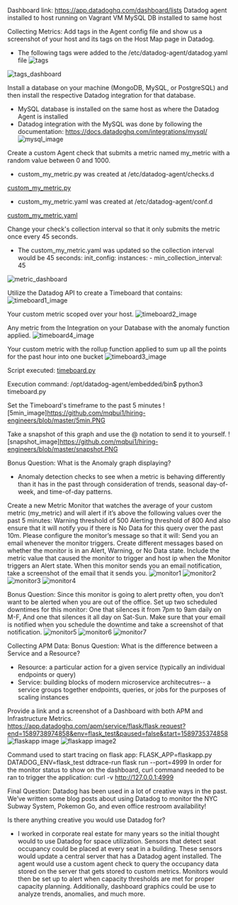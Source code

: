 Dashboard link: https://app.datadoghq.com/dashboard/lists
Datadog agent installed to host running on Vagrant VM
MySQL DB installed to same host

Collecting Metrics:
Add tags in the Agent config file and show us a screenshot of your host and its tags on the Host Map page in Datadog.
- The following tags were added to the /etc/datadog-agent/datadog.yaml file 
![tags](https://github.com/mqbui1/hiring-engineers/blob/master/tags.PNG)

![tags_dashboard](https://github.com/mqbui1/hiring-engineers/blob/master/Datadog_Dashboard.PNG)

Install a database on your machine (MongoDB, MySQL, or PostgreSQL) and then install the respective Datadog integration for that database.
- MySQL database is installed on the same host as where the Datadog Agent is installed
- Datadog integration with the MySQL was done by following the documentation: https://docs.datadoghq.com/integrations/mysql/
![mysql_image](https://github.com/mqbui1/hiring-engineers/blob/master/mysqldb_hostmap.PNG)

Create a custom Agent check that submits a metric named my_metric with a random value between 0 and 1000.
- custom_my_metric.py was created at /etc/datadog-agent/checks.d

[custom_my_metric.py](https://github.com/mqbui1/hiring-engineers/blob/master/custom_my_metric.py)

- custom_my_metric.yaml was created at /etc/datadog-agent/conf.d

[custom_my_metric.yaml](https://github.com/mqbui1/hiring-engineers/blob/master/custom_my_metric.yaml)

Change your check's collection interval so that it only submits the metric once every 45 seconds.
- The custom_my_metric.yaml was updated so the collection interval would be 45 seconds:
init_config:
instances:
        - min_collection_interval: 45

![metric_dashboard](https://github.com/mqbui1/hiring-engineers/blob/master/custom_my_metric.PNG)
        
     
Utilize the Datadog API to create a Timeboard that contains:
![timeboard1_image](https://github.com/mqbui1/hiring-engineers/blob/master/maintimeboard.PNG)

Your custom metric scoped over your host.
![timeboard2_image](https://github.com/mqbui1/hiring-engineers/blob/master/timeboard2.PNG)

Any metric from the Integration on your Database with the anomaly function applied.
![timeboard4_image](https://github.com/mqbui1/hiring-engineers/blob/master/timeboard4.PNG)

Your custom metric with the rollup function applied to sum up all the points for the past hour into one bucket
![timeboard3_image](https://github.com/mqbui1/hiring-engineers/blob/master/rollup.PNG)

Script executed: [timeboard.py](https://github.com/mqbui1/hiring-engineers/blob/master/timeboard.py)

Execution command: /opt/datadog-agent/embedded/bin$ python3 timeboard.py

Set the Timeboard's timeframe to the past 5 minutes
![5min_image]https://github.com/mqbui1/hiring-engineers/blob/master/5min.PNG

Take a snapshot of this graph and use the @ notation to send it to yourself.
![snapshot_image]https://github.com/mqbui1/hiring-engineers/blob/master/snapshot.PNG

Bonus Question: What is the Anomaly graph displaying?
- Anomaly detection checks to see when a metric is behaving differently than it has in the past through consideration of trends, seasonal day-of-week, and time-of-day patterns.

Create a new Metric Monitor that watches the average of your custom metric (my_metric) and will alert if it’s above the following values over the past 5 minutes:
Warning threshold of 500
Alerting threshold of 800
And also ensure that it will notify you if there is No Data for this query over the past 10m.
Please configure the monitor’s message so that it will:
Send you an email whenever the monitor triggers.
Create different messages based on whether the monitor is in an Alert, Warning, or No Data state.
Include the metric value that caused the monitor to trigger and host ip when the Monitor triggers an Alert state.
When this monitor sends you an email notification, take a screenshot of the email that it sends you.
![monitor1](https://github.com/mqbui1/hiring-engineers/blob/master/monitor1.PNG)
![monitor2](https://github.com/mqbui1/hiring-engineers/blob/master/monitor2.PNG)
![monitor3](https://github.com/mqbui1/hiring-engineers/blob/master/monitor3.PNG)
![monitor4](https://github.com/mqbui1/hiring-engineers/blob/master/monitor4.PNG)

Bonus Question: Since this monitor is going to alert pretty often, you don’t want to be alerted when you are out of the office. Set up two scheduled downtimes for this monitor:
One that silences it from 7pm to 9am daily on M-F,
And one that silences it all day on Sat-Sun.
Make sure that your email is notified when you schedule the downtime and take a screenshot of that notification.
![monitor5](https://github.com/mqbui1/hiring-engineers/blob/master/monitor5.PNG)
![monitor6](https://github.com/mqbui1/hiring-engineers/blob/master/monitor6.PNG)
![monitor7](https://github.com/mqbui1/hiring-engineers/blob/master/monitor7.PNG)

Collecting APM Data:
Bonus Question: What is the difference between a Service and a Resource?
- Resource: a particular action for a given service (typically an individual endpoints or query)
- Service: building blocks of modern microservice architecutres-- a service groups together endpoints, queries, or jobs for the purposes of scaling instances

Provide a link and a screenshot of a Dashboard with both APM and Infrastructure Metrics.
https://app.datadoghq.com/apm/service/flask/flask.request?end=1589738974858&env=flask_test&paused=false&start=1589735374858
![flaskapp image](https://github.com/mqbui1/hiring-engineers/blob/master/flaskapp2.PNG)
![flaskapp image2](https://github.com/mqbui1/hiring-engineers/blob/master/flaskapp3.PNG)

Command used to start tracing on flask app: FLASK_APP=flaskapp.py DATADOG_ENV=flask_test ddtrace-run flask run --port=4999
In order for the monitor status to show on the dashboard, curl command needed to be ran to trigger the application: curl -v http://127.0.0.1:4999

Final Question:
Datadog has been used in a lot of creative ways in the past. We’ve written some blog posts about using Datadog to monitor the NYC Subway System, Pokemon Go, and even office restroom availability!

Is there anything creative you would use Datadog for?
- I worked in corporate real estate for many years so the initial thought would to use Datadog for space utilization.  Sensors that detect seat occupancy could be placed at every seat in a building.  These sensors would update a central server that has a Datadog agent installed.  The agent would use a custom agent check to query the occupancy data stored on the server that gets stored to custom metrics.  Monitors would then be set up to alert when capacity thresholds are met for proper capacity planning. Additionally, dashboard graphics could be use to analyze trends, anomalies, and much more.
